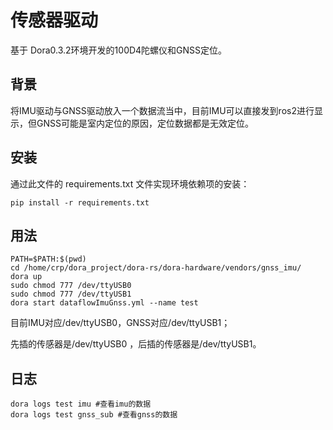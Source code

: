 # 传感器驱动

基于 Dora0.3.2环境开发的100D4陀螺仪和GNSS定位。

## 背景

将IMU驱动与GNSS驱动放入一个数据流当中，目前IMU可以直接发到ros2进行显示，但GNSS可能是室内定位的原因，定位数据都是无效定位。

## 安装

通过此文件的 requirements.txt 文件实现环境依赖项的安装：

```
pip install -r requirements.txt
```

## 用法

```
PATH=$PATH:$(pwd)
cd /home/crp/dora_project/dora-rs/dora-hardware/vendors/gnss_imu/
dora up
sudo chmod 777 /dev/ttyUSB0 
sudo chmod 777 /dev/ttyUSB1
dora start dataflowImuGnss.yml --name test
```
目前IMU对应/dev/ttyUSB0，GNSS对应/dev/ttyUSB1；

先插的传感器是/dev/ttyUSB0 ，后插的传感器是/dev/ttyUSB1。

## 日志

```
dora logs test imu #查看imu的数据
dora logs test gnss_sub #查看gnss的数据
```

